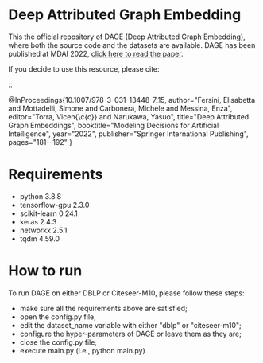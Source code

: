 # Deep Attributed Graph Embedding
This the official repository of DAGE (Deep Attributed Graph Embedding), where both the source code and the datasets are available.
DAGE has been published at MDAI 2022, [click here to read the paper](https://link.springer.com/chapter/10.1007/978-3-031-13448-7_15). 

If you decide to use this resource, please cite:

::

   
@InProceedings{10.1007/978-3-031-13448-7_15,
author="Fersini, Elisabetta
and Mottadelli, Simone
and Carbonera, Michele
and Messina, Enza",
editor="Torra, Vicen{\c{c}}
and Narukawa, Yasuo",
title="Deep Attributed Graph Embeddings",
booktitle="Modeling Decisions for Artificial Intelligence",
year="2022",
publisher="Springer International Publishing",
pages="181--192"
}

# Requirements
- python 3.8.8
- tensorflow-gpu 2.3.0 
- scikit-learn 0.24.1 
- keras 2.4.3 
- networkx 2.5.1 
- tqdm 4.59.0 

# How to run
To run DAGE on either DBLP or Citeseer-M10, please follow these steps:
- make sure all the requirements above are satisfied;
- open the config.py file,
- edit the dataset_name variable with either "dblp" or "citeseer-m10";
- configure the hyper-parameters of DAGE or leave them as they are;
- close the config.py file;
- execute main.py (i.e., python main.py)
